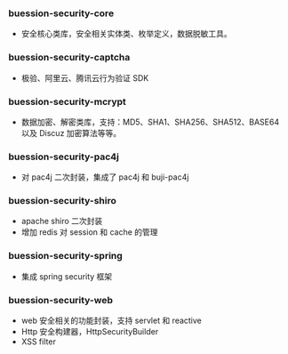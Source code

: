 ### buession-security-core
* 安全核心类库，安全相关实体类、枚举定义，数据脱敏工具。

### buession-security-captcha
* 极验、阿里云、腾讯云行为验证 SDK

### buession-security-mcrypt
* 数据加密、解密类库，支持：MD5、SHA1、SHA256、SHA512、BASE64 以及 Discuz 加密算法等等。

### buession-security-pac4j
* 对 pac4j 二次封装，集成了 pac4j 和 buji-pac4j

### buession-security-shiro
* apache shiro 二次封装
* 增加 redis 对 session 和 cache 的管理

### buession-security-spring
* 集成 spring security 框架

### buession-security-web
* web 安全相关的功能封装，支持 servlet 和 reactive
* Http 安全构建器，HttpSecurityBuilder
* XSS filter
